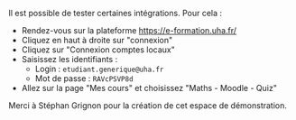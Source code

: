 Il est possible de tester certaines intégrations. Pour cela :

- Rendez-vous sur la plateforme https://e-formation.uha.fr/
- Cliquez en haut à droite sur "connexion"
- Cliquez sur "Connexion comptes locaux"
- Saisissez les identifiants :
  - Login : `etudiant.generique@uha.fr`
  - Mot de passe : `RAVcPSVP8d`
- Allez sur la page "Mes cours" et choisissez "Maths - Moodle - Quiz"

Merci à Stéphan Grignon pour la création de cet espace de démonstration.

<style type="text/css">
ul ul {
  margin-bottom: 0px;
}
</style>
